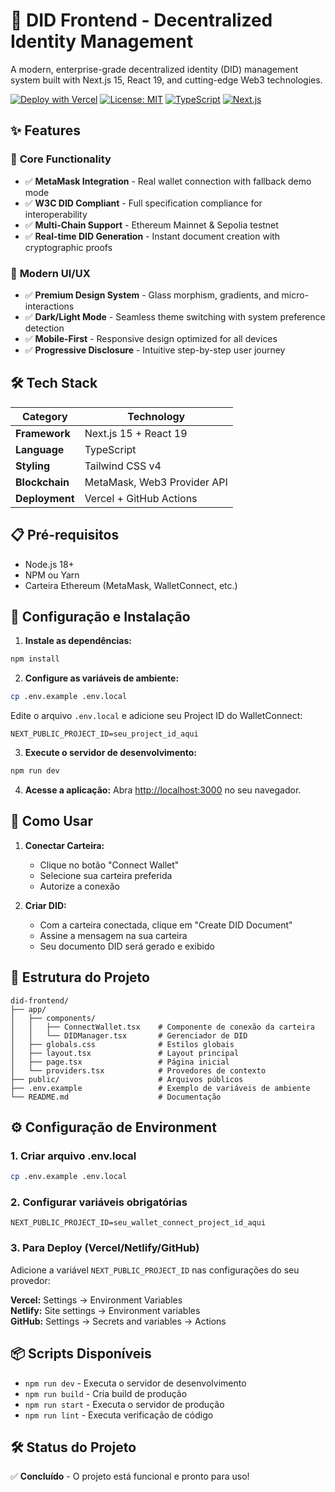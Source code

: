 # 🔐 DID Frontend - Decentralized Identity Management

A modern, enterprise-grade decentralized identity (DID) management system built with Next.js 15, React 19, and cutting-edge Web3 technologies.

[![Deploy with Vercel](https://vercel.com/button)](https://vercel.com/new/clone?repository-url=https://github.com/yourusername/did-frontend)
[![License: MIT](https://img.shields.io/badge/License-MIT-yellow.svg)](https://opensource.org/licenses/MIT)
[![TypeScript](https://img.shields.io/badge/TypeScript-007ACC?logo=typescript&logoColor=white)](https://www.typescriptlang.org/)
[![Next.js](https://img.shields.io/badge/Next.js-000000?logo=next.js&logoColor=white)](https://nextjs.org/)

## ✨ Features

### 🚀 **Core Functionality**
- ✅ **MetaMask Integration** - Real wallet connection with fallback demo mode
- ✅ **W3C DID Compliant** - Full specification compliance for interoperability
- ✅ **Multi-Chain Support** - Ethereum Mainnet & Sepolia testnet
- ✅ **Real-time DID Generation** - Instant document creation with cryptographic proofs

### 🎨 **Modern UI/UX**
- ✅ **Premium Design System** - Glass morphism, gradients, and micro-interactions
- ✅ **Dark/Light Mode** - Seamless theme switching with system preference detection
- ✅ **Mobile-First** - Responsive design optimized for all devices
- ✅ **Progressive Disclosure** - Intuitive step-by-step user journey

## 🛠️ Tech Stack

| Category | Technology |
|----------|------------|
| **Framework** | Next.js 15 + React 19 |
| **Language** | TypeScript |
| **Styling** | Tailwind CSS v4 |
| **Blockchain** | MetaMask, Web3 Provider API |
| **Deployment** | Vercel + GitHub Actions |

## 📋 Pré-requisitos

- Node.js 18+ 
- NPM ou Yarn
- Carteira Ethereum (MetaMask, WalletConnect, etc.)

## 🔧 Configuração e Instalação

1. **Instale as dependências:**
```bash
npm install
```

2. **Configure as variáveis de ambiente:**
```bash
cp .env.example .env.local
```

Edite o arquivo `.env.local` e adicione seu Project ID do WalletConnect:
```env
NEXT_PUBLIC_PROJECT_ID=seu_project_id_aqui
```

3. **Execute o servidor de desenvolvimento:**
```bash
npm run dev
```

4. **Acesse a aplicação:**
Abra [http://localhost:3000](http://localhost:3000) no seu navegador.

## 🎯 Como Usar

1. **Conectar Carteira:**
   - Clique no botão "Connect Wallet"
   - Selecione sua carteira preferida
   - Autorize a conexão

2. **Criar DID:**
   - Com a carteira conectada, clique em "Create DID Document"
   - Assine a mensagem na sua carteira
   - Seu documento DID será gerado e exibido

## 📁 Estrutura do Projeto

```
did-frontend/
├── app/
│   ├── components/
│   │   ├── ConnectWallet.tsx    # Componente de conexão da carteira
│   │   └── DIDManager.tsx       # Gerenciador de DID
│   ├── globals.css              # Estilos globais
│   ├── layout.tsx               # Layout principal
│   ├── page.tsx                 # Página inicial
│   └── providers.tsx            # Provedores de contexto
├── public/                      # Arquivos públicos
├── .env.example                 # Exemplo de variáveis de ambiente
└── README.md                    # Documentação
```

## ⚙️ Configuração de Environment

### 1. Criar arquivo .env.local
```bash
cp .env.example .env.local
```

### 2. Configurar variáveis obrigatórias
```env
NEXT_PUBLIC_PROJECT_ID=seu_wallet_connect_project_id_aqui
```

### 3. Para Deploy (Vercel/Netlify/GitHub)
Adicione a variável `NEXT_PUBLIC_PROJECT_ID` nas configurações do seu provedor:

**Vercel:** Settings → Environment Variables  
**Netlify:** Site settings → Environment variables  
**GitHub:** Settings → Secrets and variables → Actions

## 📦 Scripts Disponíveis

- `npm run dev` - Executa o servidor de desenvolvimento
- `npm run build` - Cria build de produção
- `npm run start` - Executa o servidor de produção
- `npm run lint` - Executa verificação de código

## 🛠️ Status do Projeto

✅ **Concluído** - O projeto está funcional e pronto para uso!
